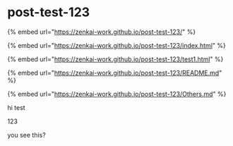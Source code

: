 # post-test-123

{% embed url="https://zenkai-work.github.io/post-test-123/" %}

{% embed url="https://zenkai-work.github.io/post-test-123/index.html" %}

{% embed url="https://zenkai-work.github.io/post-test-123/test1.html" %}

{% embed url="https://zenkai-work.github.io/post-test-123/README.md" %}

{% embed url="https://zenkai-work.github.io/post-test-123/Others.md" %}

hi test

123



you see this?

